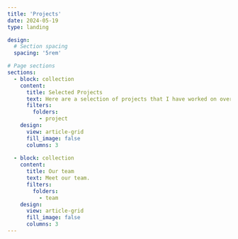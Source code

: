 ```yaml
---
title: 'Projects'
date: 2024-05-19
type: landing

design:
  # Section spacing
  spacing: '5rem'

# Page sections
sections:
  - block: collection
    content:
      title: Selected Projects
      text: Here are a selection of projects that I have worked on over the years. 
      filters:
        folders:
          - project
    design:
      view: article-grid
      fill_image: false
      columns: 3
      
  - block: collection
    content:
      title: Our team
      text: Meet our team.
      filters:
        folders:
          - team
    design:
      view: article-grid
      fill_image: false
      columns: 3
---
```


